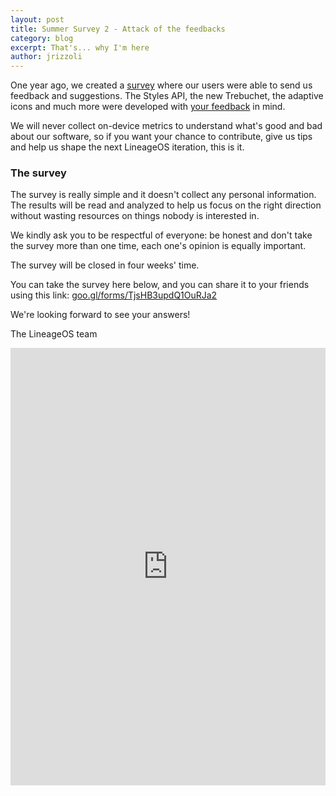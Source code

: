 ```yaml
---
layout: post
title: Summer Survey 2 - Attack of the feedbacks
category: blog
excerpt: That's... why I'm here
author: jrizzoli
---
```


One year ago, we created a [survey](https://lineageos.org/Summer-Survey/) where
our users were able to send us feedback and suggestions. The Styles API, the
new Trebuchet, the adaptive icons and much more were developed with
[your feedback](https://lineageos.org/Summer-Survey-Results/) in mind.

We will never collect on-device metrics to understand what's good and bad about
our software, so if you want your chance to contribute, give us tips and help
us shape the next LineageOS iteration, this is it.

### The survey

The survey is really simple and it doesn't collect any personal information.
The results will be read and analyzed to help us focus on the right direction
without wasting resources on things nobody is interested in.

We kindly ask you to be respectful of everyone: be honest and don't take
the survey more than one time, each one's opinion is equally important.

The survey will be closed in four weeks' time.

You can take the survey here below, and you can share it to your friends using
this link:
[goo.gl/forms/TjsHB3updQ1OuRJa2](https://goo.gl/forms/TjsHB3updQ1OuRJa2)

We're looking forward to see your answers!

The LineageOS team

<html>
<iframe src="https://docs.google.com/forms/d/e/1FAIpQLSeqr97TWo6K7uAqci58ZYF1V6gM8D-BrfLsakpr1S352YkqSg/viewform?embedded=true" width="100%" height="700" frameborder="0" marginheight="0" marginwidth="0">
  Loading...
</iframe>
</html>
